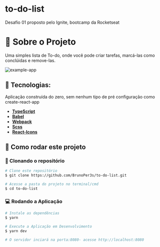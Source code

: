 # to-do-list
Desafio 01 proposto pelo Ignite, bootcamp da Rocketseat

 # :wrench: Sobre o Projeto
 Uma simples lista de To-do, onde você pode criar tarefas, marcá-las como conclúidas e remove-las.
 
  <img alt="example-app" title="Example app" src="https://im2.ezgif.com/tmp/ezgif-2-35568e658b62.gif" />
  
## 🔨 Tecnologias:
Aplicação construída do zero, sem nenhum tipo de pré configuração como create-react-app

- **[TypeScript](https://www.typescriptlang.org/)**
- **[Babel](https://babeljs.io/)**
- **[Webpack](https://webpack.js.org/)**
- **[Scss](https://sass-lang.com/documentation/syntax)**
- **[React-Icons](https://react-icons.github.io/react-icons/)**

  
## 🚀 Como rodar este projeto
  
### :ram: Clonando o repositório
```bash
# Clone este repositório
$ git clone https://github.com/BrunoPer3s/to-do-list.git

# Acesse a pasta do projeto no terminal/cmd
$ cd to-do-list
```
### :computer: Rodando a Aplicação

```bash
# Instale as dependências
$ yarn

# Execute a Aplicação em Desenvolvimento
$ yarn dev

# O servidor inciará na porta:8080- acesse http://localhost:8080

```
